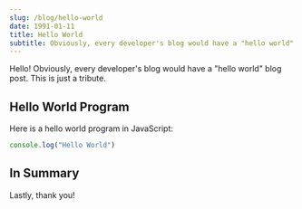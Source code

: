 ```yaml
---
slug: /blog/hello-world
date: 1991-01-11
title: Hello World
subtitle: Obviously, every developer's blog would have a "hello world" blog post.
---
```


Hello! Obviously, every developer's blog would have a "hello world" blog post. This is just a tribute.

## Hello World Program

Here is a hello world program in JavaScript:

```js
console.log("Hello World")
```

## In Summary

Lastly, thank you!
